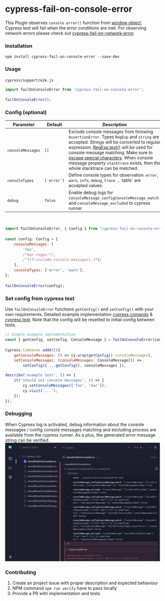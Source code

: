 # cypress-fail-on-console-error

This Plugin observes `console.error()` function from [window object](https://developer.mozilla.org/de/docs/Web/API/Window). Cypress test will fail when the error conditions are met. For observing network errors please check out [cypress-fail-on-network-error](https://www.npmjs.com/package/cypress-fail-on-network-error).

### Installation

```
npm install cypress-fail-on-console-error --save-dev
```

### Usage

`cypress/support/e2e.js`

```js
import failOnConsoleError from 'cypress-fail-on-console-error';

failOnConsoleError();
```

### Config (optional)

| Parameter             | Default               | <div style="width:300px">Description</div>    |
|---                    |---                    |---                                            |
| `consoleMessages`     | `[]` | Exclude console messages from throwing `AssertionError`. Types `RegExp` and `string` are accepted. Strings will be converted to regular expression. [RegExp.test()](https://developer.mozilla.org/en-US/docs/Web/JavaScript/Reference/Global_Objects/RegExp/test?retiredLocale=de) will be used for console message matching. Make sure to [escape special characters](https://javascript.info/regexp-escaping). When console message property `stacktrace` exists, then the whole stacktrace can be matched. |
| `consoleTypes` | `['error']` | Define console types for observation. `error`, `warn`, `info`, `debug`, `trace , `table` are accepted values.
| `debug`          | `false`               | Enable debug logs for `consoleMessage_configConsoleMessage_match` and `consoleMessage_excluded` to cypress runner                                     

<br/>

```js
import failOnConsoleError, { Config } from 'cypress-fail-on-console-error';

const config: Config = {
    consoleMessages: [
        'foo', 
        /^bar-regex.*/,
        /^((?!include-console-messages).)*$/ 
    ],
    consoleTypes: ['error', 'warn'],
};

failOnConsoleError(config);
```

### Set config from cypress test 
Use `failOnConsoleError` functions `getConfig()` and `setConfig()` with your own requirements. Detailed example implementation [cypress comands](https://github.com/nils-hoyer/cypress-fail-on-console-error/blob/main/cypress/support/e2e.ts#L14-L64) & [cypress test](https://github.com/nils-hoyer/cypress-fail-on-console-error/blob/main/cypress/e2e/shouldFailOnConsoleErrorFromSetConfig.cy.ts#L1-L25). Note that the config will be resetted to initial config between tests.

```js
// Simple example implementation
const { getConfig, setConfig, ConsoleMessage } = failOnConsoleError(config);

Cypress.Commands.addAll({
    getConsoleMessages: () => cy.wrap(getConfig().consoleMessages),
    setConsoleMessages: (consoleMessages: ConsoleMessage[]) => 
        setConfig({ ...getConfig(), consoleMessages });
```

```js
describe('example test', () => {
    it('should set console messages', () => {
        cy.setConsoleMessages(['foo', 'bar']);
        cy.visit('...');
    });
});
```


### Debugging 
When Cypress log is activated, debug information about the console messages / config console messages matching and excluding process are available from the cypress runner. As a plus, the generated error message string can be verified.
![debugTrue.png](./docs/debugTrue.png)

### Contributing
1. Create an project issue with proper description and expected behaviour
2. NPM command `npm run verify` have to pass locally
3. Provide a PR with implementation and tests 
